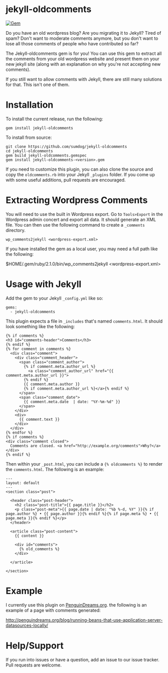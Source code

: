 jekyll-oldcomments
==================

[![Gem](https://img.shields.io/gem/v/jekyll-oldcomments.svg?style=plastic)]()

Do you have an old wordpress blog? Are you migrating it to Jekyll? Tired of spam? Don't want to moderate comments anymore, but you don't want to lose all those comments of people who have contributed so far? 

The Jekyll-oldcomments gem is for you! You can use this gem to extract all the comments from your old wordpress website and present them on your new jekyll site (along with an explanation on why you're not accepting new comments). 

If you still want to allow comments with Jekyll, there are still many solutions for that. This isn't one of them. 

Installation 
============

To install the current release, run the following:

    gem install jekyll-oldcomments

To install from source:

    git clone https://github.com/sumdog/jekyll-oldcomments
    cd jekyll-oldcomments
    gem build jekyll-oldcomments.gemspec
    gem install jekyll-oldcomments-<version>.gem

If you need to customize this plugin, you can also clone the source and copy the `oldcomments.rb` into your Jekyll `_plugins` folder. If you come up with some useful additions, pull requests are encouraged. 


Extracting Wordpress Comments
=============================

You will need to use the built in Wordpress export. Go to `Tools>Export` in the Wordpress admin concert and export all data. It should generate an XML file. You can then use the following command to create a `_comments` directory.

    wp_comments2jekyll <wordpress-export.xml>

If you have installed the gem as a local user, you may need a full path like the following:

   $HOME/.gem/ruby/2.1.0/bin/wp_comments2jekyll <wordpress-export.xml>

Usage with Jekyll
=================

Add the gem to your Jekyll `_config.yml` like so:

```
gems:
  - jekyll-oldcomments
```

This plugin expects a file in `_includes` that's named `comments.html`. It should look something like the following:

```
{% if comments %}
<h3 id="comments-header">Comments</h3>
{% endif %}
{% for comment in comments %}
  <div class="comment">
    <div class="comment_header">
      <span class="comment_author">
        {% if comment.meta.author_url %}
          <a class="comment_author_url" href="{{ comment.meta.author_url }}">
        {% endif %}
        {{ comment.meta.author }}
        {% if comment.meta.author_url %}</a>{% endif %}
      </span>
      <span class="comment_date">
        {{ comment.meta.date  | date: "%Y-%m-%d" }}
      </span>
    </div>
    <div>
      {{ comment.text }}
    </div>
  </div>
{% endfor %}
{% if comments %}
<div class="comment closed">
  Comments are closed. <a href="http://example.org/comments">Why?</a>
</div>
{% endif %}
```

Then within your `_post.html`, you can include a `{% oldcomments %}` to render the `comments.html`. The following is an example:

```
---
layout: default
---
<section class="post">

  <header class="post-header">
    <h2 class="post-title">{{ page.title }}</h2>
    <p class="post-meta">{{ page.date | date: "%b %-d, %Y" }}{% if page.author %} • {{ page.author }}{% endif %}{% if page.meta %} • {{ page.meta }}{% endif %}</p>
  </header>

  <article class="post-content">
    {{ content }}

    <div id="comments">
      {% old_comments %}
    </div>

  </article>

</section>
```

Example
=======

I currently use this plugin on [PenguinDreams.org](http://penguindreams.org). the following is an example of a page with comments generated:

http://penguindreams.org/blog/running-beans-that-use-application-server-datasources-locally/

Help/Support
============

If you run into issues or have a question, add an issue to our issue tracker. Pull requests are welcome. 